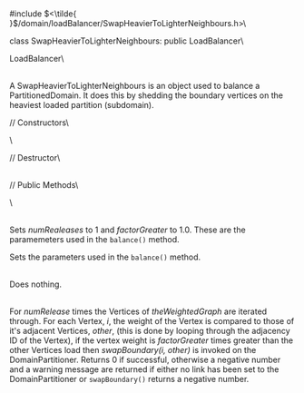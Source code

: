 \
\#include
$<\tilde{ }$/domain/loadBalancer/SwapHeavierToLighterNeighbours.h$>$\

class SwapHeavierToLighterNeighbours: public LoadBalancer\

LoadBalancer\

\
A SwapHeavierToLighterNeighbours is an object used to balance a
PartitionedDomain. It does this by shedding the boundary vertices on the
heaviest loaded partition (subdomain).

// Constructors\

\

// Destructor\

\
// Public Methods\

\

\
Sets *numRealeases* to $1$ and *factorGreater* to $1.0$. These are the
paramemeters used in the `balance()` method.

Sets the parameters used in the `balance()` method.

\
Does nothing.

\
For *numRelease* times the Vertices of *theWeightedGraph* are iterated
through. For each Vertex, $i$, the weight of the Vertex is compared to
those of it's adjacent Vertices, $other$, (this is done by looping
through the adjacency ID of the Vertex), if the vertex weight is
*factorGreater* times greater than the other Vertices load then
*swapBoundary(i, other)* is invoked on the DomainPartitioner. Returns
$0$ if successful, otherwise a negative number and a warning message are
returned if either no link has been set to the DomainPartitioner or
`swapBoundary()` returns a negative number.
